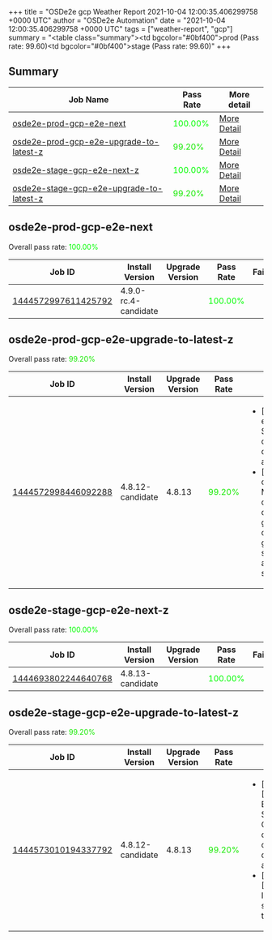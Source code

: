 +++
title = "OSDe2e gcp Weather Report 2021-10-04 12:00:35.406299758 +0000 UTC"
author = "OSDe2e Automation"
date = "2021-10-04 12:00:35.406299758 +0000 UTC"
tags = ["weather-report", "gcp"]
summary = "<table class=\"summary\"><tr><td bgcolor=\"#0bf400\"></td><td>prod (Pass rate: 99.60)</td></tr><tr><td bgcolor=\"#0bf400\"></td><td>stage (Pass rate: 99.60)</td></tr></table>"
+++
## Summary

| Job Name | Pass Rate | More detail |
|----------|-----------|-------------|
|[osde2e-prod-gcp-e2e-next](https://prow.ci.openshift.org/?job=osde2e-prod-gcp-e2e-next)| <span style="color:#01fe00;">100.00%</span>|[More Detail](#osde2e-prod-gcp-e2e-next)|
|[osde2e-prod-gcp-e2e-upgrade-to-latest-z](https://prow.ci.openshift.org/?job=osde2e-prod-gcp-e2e-upgrade-to-latest-z)| <span style="color:#15ea00;">99.20%</span>|[More Detail](#osde2e-prod-gcp-e2e-upgrade-to-latest-z)|
|[osde2e-stage-gcp-e2e-next-z](https://prow.ci.openshift.org/?job=osde2e-stage-gcp-e2e-next-z)| <span style="color:#01fe00;">100.00%</span>|[More Detail](#osde2e-stage-gcp-e2e-next-z)|
|[osde2e-stage-gcp-e2e-upgrade-to-latest-z](https://prow.ci.openshift.org/?job=osde2e-stage-gcp-e2e-upgrade-to-latest-z)| <span style="color:#15ea00;">99.20%</span>|[More Detail](#osde2e-stage-gcp-e2e-upgrade-to-latest-z)|



## osde2e-prod-gcp-e2e-next

Overall pass rate: <span style="color:#01fe00;">100.00%</span>

| Job ID | Install Version | Upgrade Version | Pass Rate | Failures |
|--------|-----------------|-----------------|-----------|----------|
[1444572997611425792](https://prow.ci.openshift.org/view/gs/origin-ci-test/logs/osde2e-prod-gcp-e2e-next/1444572997611425792) | 4.9.0-rc.4-candidate |  | <span style="color:#01fe00;">100.00%</span>|



## osde2e-prod-gcp-e2e-upgrade-to-latest-z

Overall pass rate: <span style="color:#15ea00;">99.20%</span>

| Job ID | Install Version | Upgrade Version | Pass Rate | Failures |
|--------|-----------------|-----------------|-----------|----------|
[1444572998446092288](https://prow.ci.openshift.org/view/gs/origin-ci-test/logs/osde2e-prod-gcp-e2e-upgrade-to-latest-z/1444572998446092288) | 4.8.12-candidate | 4.8.13 | <span style="color:#15ea00;">99.20%</span>|<ul><li>[upgrade] [Suite: e2e] Encrypted Storage in GCP clusters can be created by dedicated admins</li><li>[upgrade] [Suite: operators] [OSD] Must Gather Operator clusterServiceVersion openshift-must-gather-operator/must-gather-operator should be present and in succeeded state</li></ul>



## osde2e-stage-gcp-e2e-next-z

Overall pass rate: <span style="color:#01fe00;">100.00%</span>

| Job ID | Install Version | Upgrade Version | Pass Rate | Failures |
|--------|-----------------|-----------------|-----------|----------|
[1444693802244640768](https://prow.ci.openshift.org/view/gs/origin-ci-test/logs/osde2e-stage-gcp-e2e-next-z/1444693802244640768) | 4.8.13-candidate |  | <span style="color:#01fe00;">100.00%</span>|



## osde2e-stage-gcp-e2e-upgrade-to-latest-z

Overall pass rate: <span style="color:#15ea00;">99.20%</span>

| Job ID | Install Version | Upgrade Version | Pass Rate | Failures |
|--------|-----------------|-----------------|-----------|----------|
[1444573010194337792](https://prow.ci.openshift.org/view/gs/origin-ci-test/logs/osde2e-stage-gcp-e2e-upgrade-to-latest-z/1444573010194337792) | 4.8.12-candidate | 4.8.13 | <span style="color:#15ea00;">99.20%</span>|<ul><li>[upgrade] [Suite: e2e] Encrypted Storage in GCP clusters can be created by dedicated admins</li><li>[upgrade] [Suite: e2e] ImageStreams should exist in the cluster</li></ul>




